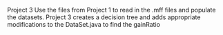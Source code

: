 Project 3
Use the files from Project 1 to read in the .mff files and populate the datasets.
Project 3 creates a decision tree and adds appropriate modifications to the DataSet.java to find the gainRatio
